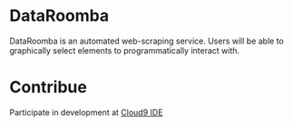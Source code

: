 DataRoomba
==========
DataRoomba is an automated web-scraping service. Users will be able to graphically select elements to programmatically interact with.

Contribue
=========
Participate in development at [Cloud9 IDE](http://c9.io/emhs/dataroomba)
